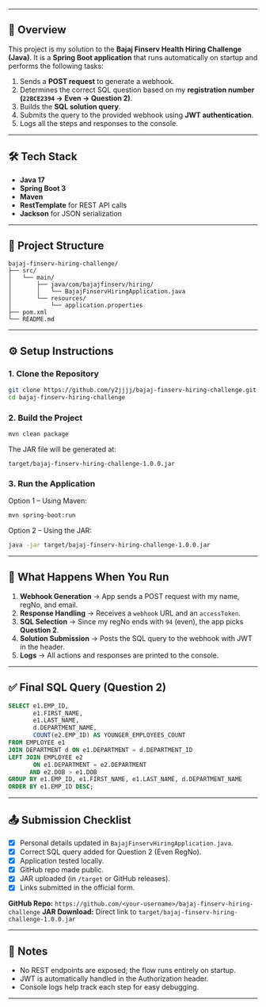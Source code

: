 ------------

## 🚀 Overview

This project is my solution to the **Bajaj Finserv Health Hiring Challenge (Java)**.
It is a **Spring Boot application** that runs automatically on startup and performs the following tasks:

1. Sends a **POST request** to generate a webhook.
2. Determines the correct SQL question based on my **registration number (`22BCE2394` → Even → Question 2)**.
3. Builds the **SQL solution query**.
4. Submits the query to the provided webhook using **JWT authentication**.
5. Logs all the steps and responses to the console.

-------------

## 🛠️ Tech Stack

* **Java 17**
* **Spring Boot 3**
* **Maven**
* **RestTemplate** for REST API calls
* **Jackson** for JSON serialization

---

## 📂 Project Structure

```
bajaj-finserv-hiring-challenge/
├── src/
│   └── main/
│       ├── java/com/bajajfinserv/hiring/
│       │   └── BajajFinservHiringApplication.java
│       └── resources/
│           └── application.properties
├── pom.xml
└── README.md
```

---

## ⚙️ Setup Instructions

### 1. Clone the Repository

```bash
git clone https://github.com/y2jjjj/bajaj-finserv-hiring-challenge.git
cd bajaj-finserv-hiring-challenge
```

### 2. Build the Project

```bash
mvn clean package
```

The JAR file will be generated at:

```
target/bajaj-finserv-hiring-challenge-1.0.0.jar
```

### 3. Run the Application

Option 1 – Using Maven:

```bash
mvn spring-boot:run
```

Option 2 – Using the JAR:

```bash
java -jar target/bajaj-finserv-hiring-challenge-1.0.0.jar
```

---

## 🔑 What Happens When You Run

1. **Webhook Generation** → App sends a POST request with my name, regNo, and email.
2. **Response Handling** → Receives a `webhook` URL and an `accessToken`.
3. **SQL Selection** → Since my regNo ends with `94` (even), the app picks **Question 2**.
4. **Solution Submission** → Posts the SQL query to the webhook with JWT in the header.
5. **Logs** → All actions and responses are printed to the console.

---

## ✅ Final SQL Query (Question 2)

```sql
SELECT e1.EMP_ID,
       e1.FIRST_NAME,
       e1.LAST_NAME,
       d.DEPARTMENT_NAME,
       COUNT(e2.EMP_ID) AS YOUNGER_EMPLOYEES_COUNT
FROM EMPLOYEE e1
JOIN DEPARTMENT d ON e1.DEPARTMENT = d.DEPARTMENT_ID
LEFT JOIN EMPLOYEE e2 
       ON e1.DEPARTMENT = e2.DEPARTMENT
      AND e2.DOB > e1.DOB
GROUP BY e1.EMP_ID, e1.FIRST_NAME, e1.LAST_NAME, d.DEPARTMENT_NAME
ORDER BY e1.EMP_ID DESC;
```

---

## 📤 Submission Checklist

* [x] Personal details updated in `BajajFinservHiringApplication.java`.
* [x] Correct SQL query added for Question 2 (Even RegNo).
* [x] Application tested locally.
* [x] GitHub repo made public.
* [x] JAR uploaded (in `/target` or GitHub releases).
* [x] Links submitted in the official form.

**GitHub Repo:** `https://github.com/<your-username>/bajaj-finserv-hiring-challenge`
**JAR Download:** Direct link to `target/bajaj-finserv-hiring-challenge-1.0.0.jar`

---

## 📝 Notes

* No REST endpoints are exposed; the flow runs entirely on startup.
* JWT is automatically handled in the Authorization header.
* Console logs help track each step for easy debugging.

---
